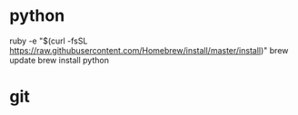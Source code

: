 # python
ruby -e "$(curl -fsSL https://raw.githubusercontent.com/Homebrew/install/master/install)"
brew update
brew install python
# git

